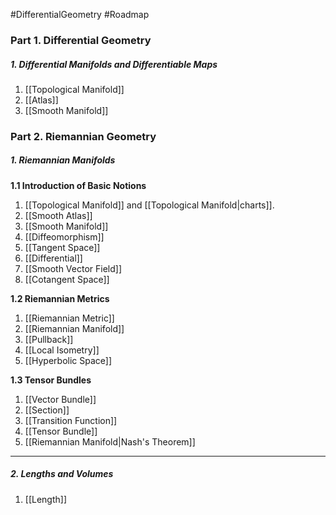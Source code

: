 #DifferentialGeometry #Roadmap 

### Part 1. Differential Geometry
##### 1. Differential Manifolds and Differentiable Maps
1. [[Topological Manifold]]
2. [[Atlas]]
3. [[Smooth Manifold]]

### Part 2. Riemannian Geometry

##### 1. Riemannian Manifolds

**1.1 Introduction of Basic Notions**
1. [[Topological Manifold]] and [[Topological Manifold|charts]].
2. [[Smooth Atlas]]
3. [[Smooth Manifold]]
4. [[Diffeomorphism]]
5. [[Tangent Space]]
6. [[Differential]]
7. [[Smooth Vector Field]]
8. [[Cotangent Space]]

**1.2 Riemannian Metrics**
1. [[Riemannian Metric]]
2. [[Riemannian Manifold]]
3. [[Pullback]]
4. [[Local Isometry]]
5. [[Hyperbolic Space]]

**1.3 Tensor Bundles**
1. [[Vector Bundle]]
2. [[Section]]
3. [[Transition Function]]
4. [[Tensor Bundle]]
5. [[Riemannian Manifold|Nash's Theorem]]
---
##### 2. Lengths and Volumes
1. [[Length]]